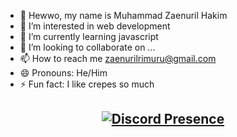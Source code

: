 - 👋 Hewwo, my name is Muhammad Zaenuril Hakim
- 👀 I’m interested in web development
- 🌱 I’m currently learning javascript
- 💞️ I’m looking to collaborate on ...
- 📫 How to reach me zaenurilrimuru@gmail.com
- 😄 Pronouns: He/Him
- ⚡ Fun fact: I like crepes so much

## <p align="center"> [![Discord Presence](https://lanyard.kyrie25.me/api/674610158722220032)](https://discord.com/users/674610158722220032/useDisplayName=true) </p>
